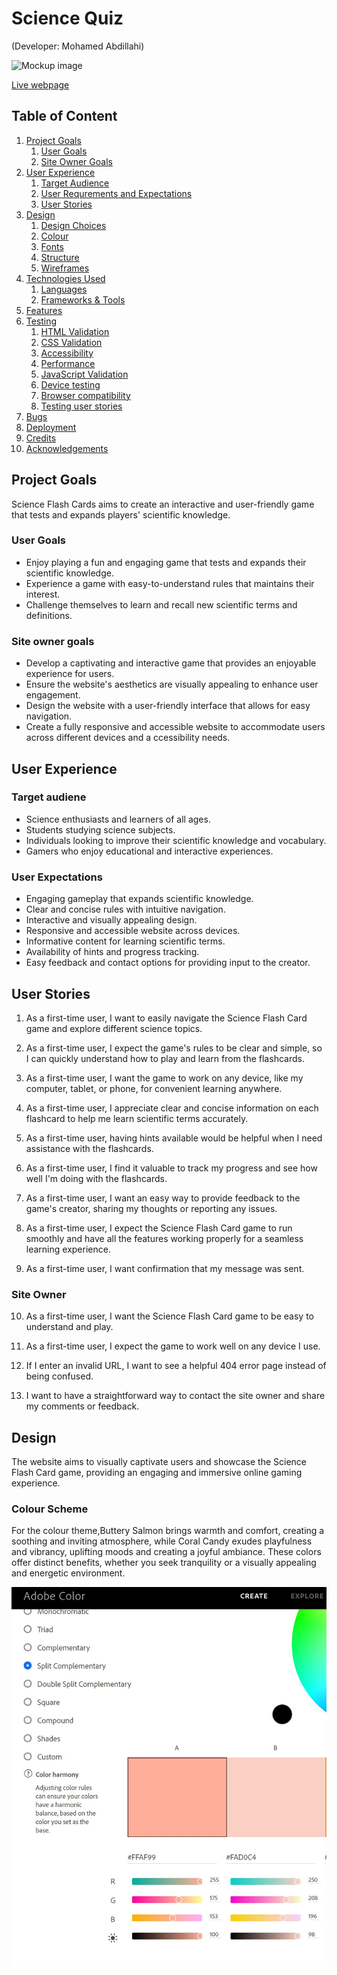# Science Quiz
(Developer: Mohamed Abdillahi)

![Mockup image](assets/docs/features/responsive_image.JPG)

[Live webpage]()

## Table of Content

1. [Project Goals](#project-goals)
    1. [User Goals](#user-goals)
    2. [Site Owner Goals](#site-owner-goals)
2. [User Experience](#user-experience)
    1. [Target Audience](#target-audience)
    2. [User Requrements and Expectations](#user-requrements-and-expectations)
    3. [User Stories](#user-stories)
3. [Design](#design)
    1. [Design Choices](#design-choices)
    2. [Colour](#colours)
    3. [Fonts](#fonts)
    4. [Structure](#structure)
    5. [Wireframes](#wireframes)
4. [Technologies Used](#technologies-used)
    1. [Languages](#languages)
    2. [Frameworks & Tools](#frameworks-&-tools)
5. [Features](#features)
6. [Testing](#validation)
    1. [HTML Validation](#HTML-validation)
    2. [CSS Validation](#CSS-validation)
    3. [Accessibility](#accessibility)
    4. [Performance](#performance)
    5. [JavaScript Validation](#javascript-validation)
    6. [Device testing](#performing-tests-on-various-devices)
    7. [Browser compatibility](#browser-compatability)
    8. [Testing user stories](#testing-user-stories)
9. [Bugs](#Bugs)
10. [Deployment](#deployment)
11. [Credits](#credits)
12. [Acknowledgements](#acknowledgements)


## Project Goals

Science Flash Cards aims to create an interactive and user-friendly  game that tests and expands players' scientific knowledge.

### User Goals

 - Enjoy playing a fun and engaging game that tests and expands their scientific knowledge.
 - Experience a game with easy-to-understand rules that maintains their interest.
 - Challenge themselves to learn and recall new scientific terms and definitions.

### Site owner goals

 - Develop a captivating and interactive game that provides an enjoyable experience for users.
 - Ensure the website's aesthetics are visually appealing to enhance user engagement.
 - Design the website with a user-friendly interface that allows for easy navigation.
 - Create a fully responsive and accessible website to accommodate users across different devices and a
   ccessibility needs.

## User Experience

### Target audiene

 - Science enthusiasts and learners of all ages.
 - Students studying science subjects.
 - Individuals looking to improve their scientific knowledge and vocabulary.
 - Gamers who enjoy educational and interactive experiences.

### User Expectations

 - Engaging gameplay that expands scientific knowledge.
 - Clear and concise rules with intuitive navigation.
 - Interactive and visually appealing design.
 - Responsive and accessible website across devices.
 - Informative content for learning scientific terms.
 - Availability of hints and progress tracking.
 - Easy feedback and contact options for providing input to the creator.

 ## User Stories

1. As a first-time user, I want to easily navigate the Science Flash Card game and explore different science topics.

2. As a first-time user, I expect the game's rules to be clear and simple, so I can quickly understand how to play and learn from the flashcards.

3. As a first-time user, I want the game to work on any device, like my computer, tablet, or phone, for convenient learning anywhere.

4. As a first-time user, I appreciate clear and concise information on each flashcard to help me learn scientific terms accurately.

5. As a first-time user, having hints available would be helpful when I need assistance with the flashcards.

6. As a first-time user, I find it valuable to track my progress and see how well I'm doing with the flashcards.

7. As a first-time user, I want an easy way to provide feedback to the game's creator, sharing my thoughts or reporting any issues.

8. As a first-time user, I expect the Science Flash Card game to run smoothly and have all the features working properly for a seamless learning experience.

9. As a first-time user, I want confirmation that my message was sent.

### Site Owner

10. As a first-time user, I want the Science Flash Card game to be easy to understand and play.

11. As a first-time user, I expect the game to work well on any device I use.

12. If I enter an invalid URL, I want to see a helpful 404 error page instead of being confused.

13. I want to have a straightforward way to contact the site owner and share my comments or feedback.


## Design

The website aims to visually captivate users and showcase the Science Flash Card game, providing an engaging and immersive online gaming experience.

### Colour Scheme

For the colour theme,Buttery Salmon brings warmth and comfort, creating a soothing and inviting atmosphere, while Coral Candy exudes playfulness and vibrancy, uplifting moods and creating a joyful ambiance. These colors offer distinct benefits, whether you seek tranquility or a visually appealing and energetic environment.

![Colour scheme](assets/images/colour_index.JPG)



